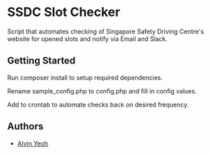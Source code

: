 # SSDC Slot Checker

Script that automates checking of Singapore Safety Driving Centre's website for opened slots and notify via Email and Slack.

## Getting Started

Run composer install to setup required dependencies.

Rename sample_config.php to config.php and fill in config values.

Add to crontab to automate checks back on desired frequency.

## Authors

* [Alvin Yeoh](https://github.com/xenodus)
